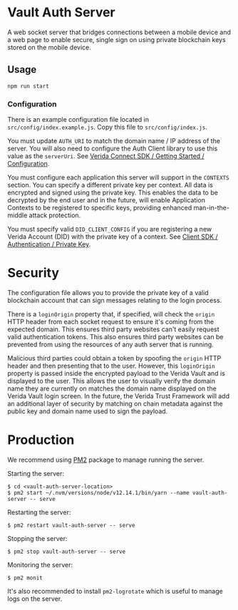 
# Vault Auth Server

A web socket server that bridges connections between a mobile device and a web page to enable secure, single sign on using private blockchain keys stored on the mobile device.

## Usage

```
npm run start
```

### Configuration

There is an example configuration file located in `src/config/index.example.js`. Copy this file to `src/config/index.js`.

You must update `AUTH_URI` to match the domain name / IP address of the server. You will also need to configure the Auth Client library to use this value as the `serverUri`. See [Verida Connect SDK / Getting Started / Configuration](https://developers.verida.io/docs/single-sign-on-sdk/getting-started#configuration).

You must configure each application this server will support in the `CONTEXTS` section. You can specify a different private key per context. All data is encrypted and signed using the private key. This enables the data to be decrypted by the end user and in the future, will enable Application Contexts to be registered to specific keys, providing enhanced man-in-the-middle attack protection.

You must specify valid `DID_CLIENT_CONFIG` if you are registering a new Verida Account (DID) with the private key of a context. See [Client SDK / Authentication / Private Key](https://developers.verida.io/docs/client-sdk/authentication#2-private-key).

# Security

The configuration file allows you to provide the private key of a valid blockchain account that can sign messages relating to the login process.

There is a `loginOrigin` property that, if specified, will check the `origin` HTTP header from each socket request to ensure it's coming from the expected domain. This ensures third party websites can't easily request valid authentication tokens. This also ensures third party websites can be prevented from using the resources of any auth server that is running.

Malicious third parties could obtain a token by spoofing the `origin` HTTP header and then presenting that to the user. However, this `loginOrigin` property is passed inside the encrypted payload to the Verida Vault and is displayed to the user. This allows the user to visually verify the domain name they are currently on matches the domain name displayed on the Verida Vault login screen. In the future, the Verida Trust Framework will add an additional layer of security by matching on chain metadata against the public key and domain name used to sign the payload.

# Production

We recommend using [PM2](https://www.npmjs.com/package/pm2) package to manage running the server.

Starting the server:

```
$ cd <vault-auth-server-location>
$ pm2 start ~/.nvm/versions/node/v12.14.1/bin/yarn --name vault-auth-server -- serve
```

Restarting the server:

```
$ pm2 restart vault-auth-server -- serve
```

Stopping the server:

```
$ pm2 stop vault-auth-server -- serve
```

Monitoring the server:

```
$ pm2 monit
```

It's also recommended to install `pm2-logrotate` which is useful to manage logs on the server.

